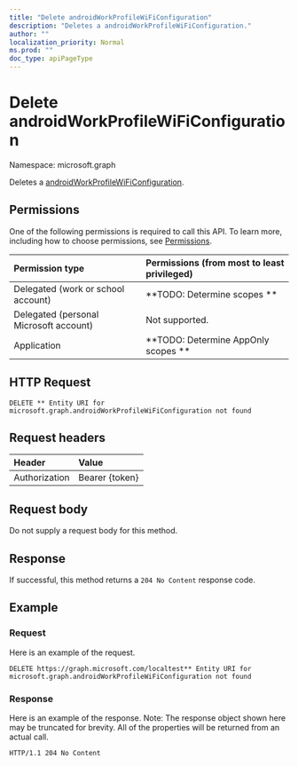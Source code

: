 ```yaml
---
title: "Delete androidWorkProfileWiFiConfiguration"
description: "Deletes a androidWorkProfileWiFiConfiguration."
author: ""
localization_priority: Normal
ms.prod: ""
doc_type: apiPageType
---
```


# Delete androidWorkProfileWiFiConfiguration

Namespace: microsoft.graph

Deletes a [androidWorkProfileWiFiConfiguration](../resources/androidworkprofilewificonfiguration.md).

## Permissions
One of the following permissions is required to call this API. To learn more, including how to choose permissions, see [Permissions](/concepts/permissions-reference.md).

|Permission type|Permissions (from most to least privileged)|
|:---|:---|
|Delegated (work or school account)|**TODO: Determine scopes **|
|Delegated (personal Microsoft account)|Not supported.|
|Application|**TODO: Determine AppOnly scopes **|

## HTTP Request
<!-- {
  "blockType": "ignored"
}
-->
``` http
DELETE ** Entity URI for microsoft.graph.androidWorkProfileWiFiConfiguration not found
```

## Request headers
|Header|Value|
|:---|:---|
|Authorization|Bearer {token}|

## Request body
Do not supply a request body for this method.

## Response
If successful, this method returns a `204 No Content` response code.

## Example

### Request
Here is an example of the request.
<!-- {
  "blockType": "request",
  "name": "delete_androidworkprofilewificonfiguration"
}
-->
``` http
DELETE https://graph.microsoft.com/localtest** Entity URI for microsoft.graph.androidWorkProfileWiFiConfiguration not found
```

### Response
Here is an example of the response. Note: The response object shown here may be truncated for brevity. All of the properties will be returned from an actual call.
<!-- {
  "blockType": "response",
  "truncated": true
}
-->
``` http
HTTP/1.1 204 No Content
```

